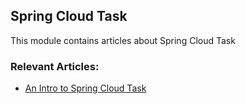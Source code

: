 ## Spring Cloud Task

This module contains articles about Spring Cloud Task

### Relevant Articles:
- [An Intro to Spring Cloud Task](http://www.baeldung.com/spring-cloud-task) 
